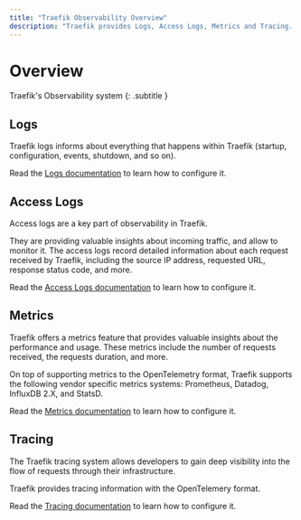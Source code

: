 ```yaml
---
title: "Traefik Observability Overview"
description: "Traefik provides Logs, Access Logs, Metrics and Tracing. Read the full documentation to get started."
---
```


# Overview

Traefik's Observability system
{: .subtitle }

## Logs

Traefik logs informs about everything that happens within Traefik (startup, configuration, events, shutdown, and so on).

Read the [Logs documentation](./logs.md) to learn how to configure it.

## Access Logs

Access logs are a key part of observability in Traefik.

They are providing valuable insights about incoming traffic, and allow to monitor it.
The access logs record detailed information about each request received by Traefik,
including the source IP address, requested URL, response status code, and more.

Read the [Access Logs documentation](./access-logs.md) to learn how to configure it.

## Metrics

Traefik offers a metrics feature that provides valuable insights about the performance and usage.
These metrics include the number of requests received, the requests duration, and more.

On top of supporting metrics to the OpenTelemetry format, Traefik supports the following vendor specific metrics systems: Prometheus, Datadog, InfluxDB 2.X, and StatsD.

Read the [Metrics documentation](./metrics/overview.md) to learn how to configure it.

## Tracing

The Traefik tracing system allows developers to gain deep visibility into the flow of requests through their infrastructure.

Traefik provides tracing information with the OpenTelemery format.

Read the [Tracing documentation](./tracing/overview.md) to learn how to configure it.

